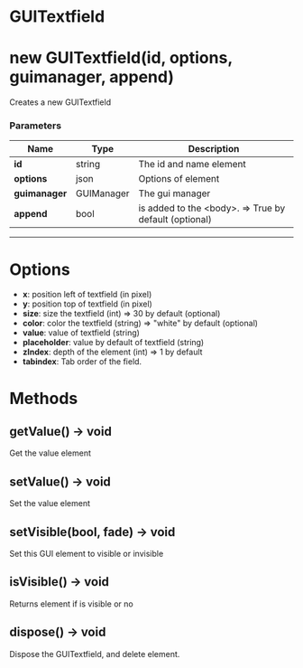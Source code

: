 # GUITextfield

# new GUITextfield(id, options, guimanager, append)
Creates a new GUITextfield

### Parameters
Name | Type | Description
---|---|---
**id** | string | The id and name element
**options** | json | Options of element
**guimanager** | GUIManager | The gui manager
**append** | bool | is added to the &lt;body&gt;. =&gt; True by default (optional)
---

# Options

* **x**: position left of textfield (in pixel)
* **y**: position top of textfield (in pixel)
* **size**: size the textfield (int) =&gt; 30 by default (optional)
* **color**: color the textfield (string) =&gt; "white" by default (optional)
* **value**: value of textfield (string)
* **placeholder**: value by default of textfield (string)
* **zIndex**: depth of the element (int) =&gt; 1 by default
* **tabindex**: Tab order of the field.

# Methods

## getValue() → void
Get the value element

## setValue() → void
Set the value element

## setVisible(bool, fade) → void
Set this GUI element to visible or invisible

## isVisible() → void
Returns element if is visible or no

## dispose() → void
Dispose the GUITextfield, and delete element.
